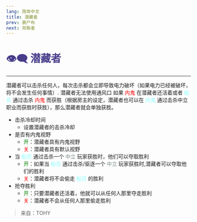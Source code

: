 ```yaml
---
lang: 简体中文
title: 潜藏者
prev: 裹尸布
next: 背叛者
---
```


# <font color="#483d8b">👁️‍🗨️ <b>潜藏者</b></font> <Badge text="Killing" type="tip" vertical="middle"/>

***

潜藏者可以击杀任何人，每次击杀都会立即导致电力破坏（如果电力已经被破坏，将不会发生任何事情）. 潜藏者无法使用通风口 如果 <font color=red>内鬼</font> 在潜藏者还活着或者 <font color=#8cffff>船员</font> 通过击杀 <font color=red>内鬼</font> 而获胜（根据房主的设定，潜藏者也可以在 <font color=#8cffff>内鬼</font> 通过击杀中立职业而获胜时获胜），那么潜藏者就会单独获胜。

- 击杀冷却时间
  - 设置潜藏者的击杀冷却
- 是否有内鬼视野
  - <font color=green>开</font>：潜藏者具有内鬼视野
  - <font color=red>关</font>：潜藏者具有默认视野
- 当 <font color=#8cffff>船员</font> 通过击杀一个 <font color=#7f8c8d>中立</font> 玩家获胜时，他们可以夺取胜利
  - <font color=green>开</font>：如果当 <font color=#8cffff>船员</font> 通过击杀/驱逐一个 <font color=#7f8c8d>中立</font> 玩家获胜时,潜藏者可以夺取他们的胜利
  - <font color=red>关</font>：潜藏者将不会偷走 <font color=#8cffff>船员</font> 的胜利
- 抢夺胜利
  - <font color=green>开</font>：只要潜藏者还活着，他就可以从任何人那里夺走胜利
  - <font color=red>关</font>：潜藏者不会从任何人那里偷走胜利

> 来自：TOHY
